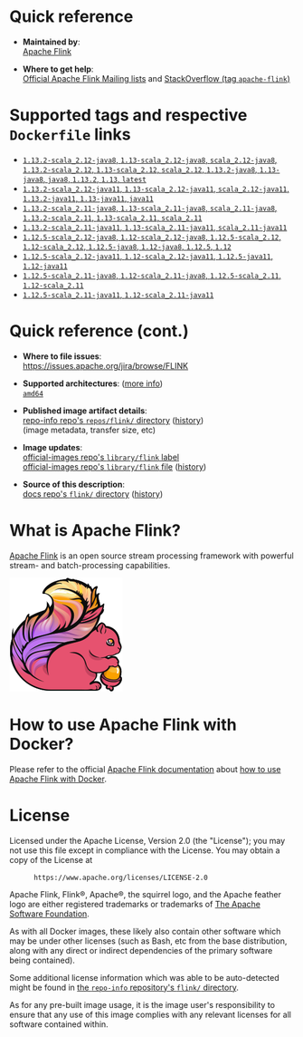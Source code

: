 <!--

********************************************************************************

WARNING:

    DO NOT EDIT "flink/README.md"

    IT IS AUTO-GENERATED

    (from the other files in "flink/" combined with a set of templates)

********************************************************************************

-->

# Quick reference

-	**Maintained by**:  
	[Apache Flink](https://flink.apache.org/community.html#people)

-	**Where to get help**:  
	[Official Apache Flink Mailing lists](https://flink.apache.org/community.html#mailing-lists) and [StackOverflow (tag `apache-flink`)](https://stackoverflow.com/questions/tagged/apache-flink)

# Supported tags and respective `Dockerfile` links

-	[`1.13.2-scala_2.12-java8`, `1.13-scala_2.12-java8`, `scala_2.12-java8`, `1.13.2-scala_2.12`, `1.13-scala_2.12`, `scala_2.12`, `1.13.2-java8`, `1.13-java8`, `java8`, `1.13.2`, `1.13`, `latest`](https://github.com/apache/flink-docker/blob/ab6ff6d7b56c2a6257763261ec5498b90e88175a/1.13/scala_2.12-java8-debian/Dockerfile)
-	[`1.13.2-scala_2.12-java11`, `1.13-scala_2.12-java11`, `scala_2.12-java11`, `1.13.2-java11`, `1.13-java11`, `java11`](https://github.com/apache/flink-docker/blob/ab6ff6d7b56c2a6257763261ec5498b90e88175a/1.13/scala_2.12-java11-debian/Dockerfile)
-	[`1.13.2-scala_2.11-java8`, `1.13-scala_2.11-java8`, `scala_2.11-java8`, `1.13.2-scala_2.11`, `1.13-scala_2.11`, `scala_2.11`](https://github.com/apache/flink-docker/blob/ab6ff6d7b56c2a6257763261ec5498b90e88175a/1.13/scala_2.11-java8-debian/Dockerfile)
-	[`1.13.2-scala_2.11-java11`, `1.13-scala_2.11-java11`, `scala_2.11-java11`](https://github.com/apache/flink-docker/blob/ab6ff6d7b56c2a6257763261ec5498b90e88175a/1.13/scala_2.11-java11-debian/Dockerfile)
-	[`1.12.5-scala_2.12-java8`, `1.12-scala_2.12-java8`, `1.12.5-scala_2.12`, `1.12-scala_2.12`, `1.12.5-java8`, `1.12-java8`, `1.12.5`, `1.12`](https://github.com/apache/flink-docker/blob/46ad7729983875edeb753792590fa1b3ef3f7af2/1.12/scala_2.12-java8-debian/Dockerfile)
-	[`1.12.5-scala_2.12-java11`, `1.12-scala_2.12-java11`, `1.12.5-java11`, `1.12-java11`](https://github.com/apache/flink-docker/blob/46ad7729983875edeb753792590fa1b3ef3f7af2/1.12/scala_2.12-java11-debian/Dockerfile)
-	[`1.12.5-scala_2.11-java8`, `1.12-scala_2.11-java8`, `1.12.5-scala_2.11`, `1.12-scala_2.11`](https://github.com/apache/flink-docker/blob/46ad7729983875edeb753792590fa1b3ef3f7af2/1.12/scala_2.11-java8-debian/Dockerfile)
-	[`1.12.5-scala_2.11-java11`, `1.12-scala_2.11-java11`](https://github.com/apache/flink-docker/blob/46ad7729983875edeb753792590fa1b3ef3f7af2/1.12/scala_2.11-java11-debian/Dockerfile)

# Quick reference (cont.)

-	**Where to file issues**:  
	https://issues.apache.org/jira/browse/FLINK

-	**Supported architectures**: ([more info](https://github.com/docker-library/official-images#architectures-other-than-amd64))  
	[`amd64`](https://hub.docker.com/r/amd64/flink/)

-	**Published image artifact details**:  
	[repo-info repo's `repos/flink/` directory](https://github.com/docker-library/repo-info/blob/master/repos/flink) ([history](https://github.com/docker-library/repo-info/commits/master/repos/flink))  
	(image metadata, transfer size, etc)

-	**Image updates**:  
	[official-images repo's `library/flink` label](https://github.com/docker-library/official-images/issues?q=label%3Alibrary%2Fflink)  
	[official-images repo's `library/flink` file](https://github.com/docker-library/official-images/blob/master/library/flink) ([history](https://github.com/docker-library/official-images/commits/master/library/flink))

-	**Source of this description**:  
	[docs repo's `flink/` directory](https://github.com/docker-library/docs/tree/master/flink) ([history](https://github.com/docker-library/docs/commits/master/flink))

# What is Apache Flink?

[Apache Flink](https://flink.apache.org/) is an open source stream processing framework with powerful stream- and batch-processing capabilities.

![logo](https://raw.githubusercontent.com/docker-library/docs/71398f44551617e3934a86b4b7a3c770ae093b59/flink/logo.png)

# How to use Apache Flink with Docker?

Please refer to the official [Apache Flink documentation](https://ci.apache.org/projects/flink/flink-docs-master/) about [how to use Apache Flink with Docker](https://ci.apache.org/projects/flink/flink-docs-master/ops/deployment/docker.html).

# License

Licensed under the Apache License, Version 2.0 (the "License"); you may not use this file except in compliance with the License. You may obtain a copy of the License at

	      https://www.apache.org/licenses/LICENSE-2.0

Apache Flink, Flink®, Apache®, the squirrel logo, and the Apache feather logo are either registered trademarks or trademarks of [The Apache Software Foundation](https://apache.org/).

As with all Docker images, these likely also contain other software which may be under other licenses (such as Bash, etc from the base distribution, along with any direct or indirect dependencies of the primary software being contained).

Some additional license information which was able to be auto-detected might be found in [the `repo-info` repository's `flink/` directory](https://github.com/docker-library/repo-info/tree/master/repos/flink).

As for any pre-built image usage, it is the image user's responsibility to ensure that any use of this image complies with any relevant licenses for all software contained within.
